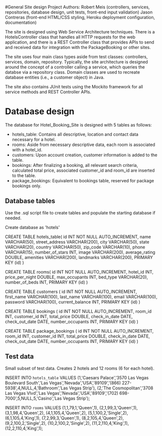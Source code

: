 #General Site design
Project Authors: 
Robert Meis (controllers, services, repositories, database design, unit tests, front-end input validation)
Jason Contreras (front-end HTML/CSS styling, Heroku deployment configuration, documentation)

The site is designed using Web Service Architecture techniques. There is a HotelsController class that handles all
HTTP requests for the web application, and there is a REST Controller class that provides APIs to send and received data for integration with the PackageBooking or other sites.

The site uses four main class types aside from test classes: controllers, services, domain, repository.
Typically, the site architecture is designed around the concept of a controller calling a service, which queries the databse via a repository class. Domain classes are used to recreate database entities (i.e., a customer object) in Java. 

The site also contains JUnit tests using the Mockito framework for all service methods and REST Controller APIs.

# Database design

The database for Hotel_Booking_Site is designed with 5 tables as follows:
  *  hotels_table: Contains all descriptive, location and contact data necessary for a hotel.
  * rooms: Aside from necessary descriptive data, each room is associated with a hotel_id.
  *  customers: Upon account creation, customer information is added to the table.
  *  bookings: After finalizing a booking, all relevant search criteria, calculated total price, 
            associated customer_id and room_id are inserted to the table.
  * package_bookings: Equivalent to bookings table, reserved for package bookings only.

## Database tables
Use the .sql script file to create tables and populate the starting database if needed.

Create database as 'hotels'

CREATE TABLE hotels_table(
   id INT NOT NULL AUTO_INCREMENT,
    name VARCHAR(50),
    street_address VARCHAR(200),
    city VARCHAR(50),
    state VARCHAR(20),
    country VARCHAR(50),
    zip_code VARCHAR(10),
    phone VARCHAR(15),
    number_of_stars INT,
    image VARCHAR(200),
    average_rating DOUBLE,
    amenities VARCHAR(200),
    landmarks VARCHAR(200),
    PRIMARY KEY (id)
    )

CREATE TABLE rooms( 
   id INT NOT NULL AUTO_INCREMENT,
    hotel_id INT, 
    price_per_night DOUBLE, 
    max_occupants INT,
    bed_type VARCHAR(20),
    number_of_beds INT,
    PRIMARY KEY (id)
    )

CREATE TABLE customers (
   id INT NOT NULL AUTO_INCREMENT,
    first_name VARCHAR(100),
    last_name VARCHAR(100),
    email VARCHAR(100),
    password VARCHAR(100),
    current_balance INT,
    PRIMARY KEY (id)
    )

CREATE TABLE bookings (
   id INT NOT NULL AUTO_INCREMENT,
    room_id INT,
    customer_id INT,
    total_price DOUBLE,
    check_in_date DATE,
    check_out_date DATE,
    number_occupants INT,
    PRIMARY KEY (id)
    )

CREATE TABLE package_bookings (
   id INT NOT NULL AUTO_INCREMENT,
    room_id INT,
    customer_id INT,
    total_price DOUBLE,
    check_in_date DATE,
    check_out_date DATE,
    number_occupants INT,
    PRIMARY KEY (id)
    )

## Test data

Small subset of test data. Creates 2 hotels and 12 rooms (6 for each hotel).

INSERT INTO `hotels_table` VALUES 
(1,'Caesars Palace','3570 Las Vegas Boulevard South','Las Vegas','Nevada','USA','89109','(866) 227-5938',4,NULL,4,'Bathroom','Las Vegas Strip'),
(2,'The Cosmopolitan','3708 Las Vegas Vlvd','Las Vegas','Nevada','USA','89109','(702) 698-7000',5,NULL,5,'Casino','Las Vegas Strip');

INSERT INTO `rooms` VALUES 
(1,1,79,1,'Queen',1),
(2,1,99,3,'Queen',1),
(3,1,98,4,'Queen',2),
(4,1,105,4,'Queen',2),
(5,1,100,2,'Single',2),
(6,1,105,4,'King',1),
(7,2,99,3,'Queen',1),
(8,2,105,4,'Queen',2),
(9,2,100,2,'Single',2),
(10,2,100,2,'Single',2),
(11,2,110,4,'King',1),
(12,2,110,4,'King',1);